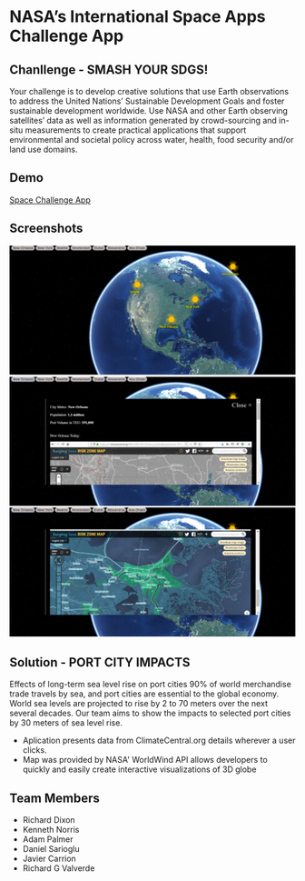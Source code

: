 # NASA’s International Space Apps Challenge App

## Chanllenge -  SMASH YOUR SDGS!

Your challenge is to develop creative solutions that use Earth observations to address the United Nations’ Sustainable Development Goals and foster sustainable development worldwide. Use NASA and other Earth observing satellites’ data as well as information generated by crowd-sourcing and in-situ measurements to create practical applications that support environmental and societal policy across water, health, food security and/or land use domains.

## Demo

[Space Challenge App](https://team-continental.herokuapp.com/)

## Screenshots

![](/images/screenshots/spaceAppMain.png)
![](/images/screenshots/spaceAppModal1.png)
![](/images/screenshots/spaceAppModal2.png)

## Solution - PORT CITY IMPACTS

Effects of long-term sea level rise on port cities 90% of world merchandise trade travels by sea, and port cities are essential to the global economy. World sea levels are projected to rise by 2 to 70 meters over the next several decades. Our team aims to show the impacts to selected port cities by 30 meters of sea level rise.

* Aplication presents data from ClimateCentral.org details wherever a user clicks.
* Map was provided by NASA' WorldWind API allows developers to quickly and easily create interactive visualizations of 3D globe

## Team Members

* Richard Dixon
* Kenneth Norris
* Adam Palmer
* Daniel Sarioglu
* Javier Carrion
* Richard G Valverde

